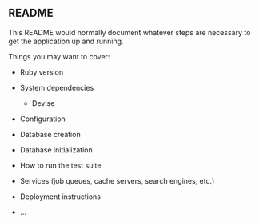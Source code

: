 ## README

This README would normally document whatever steps are necessary to get the
application up and running.

Things you may want to cover:

* Ruby version

* System dependencies
    * Devise

* Configuration

* Database creation

* Database initialization

* How to run the test suite

* Services (job queues, cache servers, search engines, etc.)

* Deployment instructions

* ...


